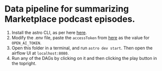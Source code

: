 # Data pipeline for summarizing Marketplace podcast episodes.
1. Install the astro CLI, as per here [here](https://docs.astronomer.io/astro/cli/install-cli?tab=linux#upgrade-the-cli).
2. Modify the .env file, paste the `accessToken` from [here](https://chat.openai.com/api/auth/session) as the value for `OPEN_AI_TOKEN`.
3. Open this folder in a terminal, and run `astro dev start`. Then open the airflow UI at `localhost:8080`.
4. Run any of the DAGs by clicking on it and then clicking the play button in the topright.